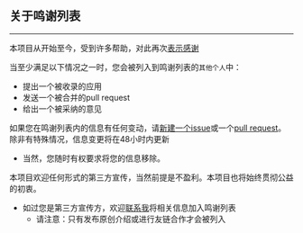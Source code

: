 ## 关于鸣谢列表

---

本项目从开始至今，受到许多帮助，对此再次[表示感谢](https://github.com/EMLVIRUS/Amazing-Windows-Apps/blob/master/acknowledgement.md)

当至少满足以下情况之一时，您会被列入到鸣谢列表的`其他个人`中：
* 提出一个被收录的应用
* 发送一个被合并的pull request
* 给出一个被采纳的意见

如果您在鸣谢列表内的信息有任何变动，请[新建一个issue](https://github.com/EMLVIRUS/Amazing-Windows-Apps/issues/new)或一个[pull request](https://github.com/EMLVIRUS/Amazing-Windows-Apps/pull/new/master)。除非有特殊情况，信息变更将在48小时内更新
* 当然，您随时有权要求将您的信息移除。

本项目欢迎任何形式的第三方宣传，当然前提是不盈利。本项目也将始终贯彻公益的初衷。
* 如过您是第三方宣传方，欢迎[联系我](mailto:EMLVIRUS@outlook.com)将相关信息加入鸣谢列表
    * 请注意：只有发布原创介绍或进行友链合作才会被列入
